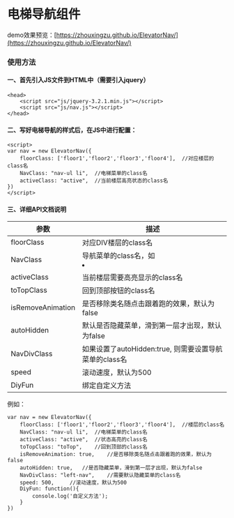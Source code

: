 # 电梯导航组件
demo效果预览：[https://zhouxingzu.github.io/ElevatorNav/](https://zhouxingzu.github.io/ElevatorNav/)

### 使用方法
#### 一、首先引入JS文件到HTML中（需要引入jquery）
```
<head>
    <script src="js/jquery-3.2.1.min.js"></script>
    <script src="js/nav.js"></script>
</head>
```

#### 二、写好电梯导航的样式后，在JS中进行配置：
```
<script>
var nav = new ElevatorNav({
    floorClass: ['floor1','floor2','floor3','floor4'],  //对应楼层的class名
    NavClass: "nav-ul li",  //电梯菜单的class名
    activeClass: "active",  //当前楼层高亮状态的class名
})
</script>
```
#### 三、详细API文档说明
参数 | 描述
----|---
floorClass | 对应DIV楼层的class名
NavClass | 导航菜单的class名，如<li class="nav-li"></li>
activeClass | 当前楼层需要高亮显示的class名
toTopClass | 回到顶部按钮的class名
isRemoveAnimation | 是否移除类名随点击跟着跑的效果，默认为false
autoHidden | 默认是否隐藏菜单，滑到第一层才出现，默认为false
NavDivClass | 如果设置了autoHidden:true, 则需要设置导航菜单的class名
speed | 滚动速度，默认为500
DiyFun | 绑定自定义方法

例如：
```
var nav = new ElevatorNav({
    floorClass: ['floor1','floor2','floor3','floor4'],  //楼层的class名
    NavClass: "nav-ul li",  //电梯菜单的class名
    activeClass: "active",  //状态高亮的class名
    toTopClass: "toTop",    //回到顶部的class名
    isRemoveAnimation: true,    //是否移除类名随点击跟着跑的效果，默认为false
    autoHidden: true,   //是否隐藏菜单，滑到第一层才出现，默认为false
    NavDivClass: "left-nav",    //需要默认隐藏菜单的class名
    speed: 500,     //滚动速度，默认为500
    DiyFun: function(){
        console.log('自定义方法');
    }
})
```
